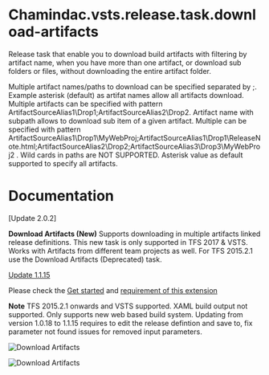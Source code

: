 ﻿# Chamindac.vsts.release.task.download-artifacts

Release task that enable you to download build artifacts with filtering by artifact name, when you have more than one artifact, or download sub folders or files, without downloading the entire artifact folder.

Multiple artifact names/paths to download can be specified separated by ;. Example asterisk (default) as artifat names allow all artifacts download. Multiple artifacts can be specified with pattern ArtifactSourceAlias1\\Drop1;ArtifactSourceAlias2\\Drop2. Artifact name with subpath allows to download sub item of a given artifact. Multiple can be specified with pattern ArtifactSourceAlias1\\Drop1\\MyWebProj;ArtifactSourceAlias1\\Drop1\\ReleaseNote.html;ArtifactSourceAlias2\\Drop2;ArtifactSourceAlias3\\Drop3\\MyWebProj2 . Wild cards in paths are NOT SUPPORTED. Asterisk value as default supported to specify all artifacts.

# Documentation

[Update 2.0.2]

**Download Artifacts (New)** Supports downloading in multiple artifacts linked release definitions. This new task is only supported in TFS 2017 & VSTS. Works with Artifacts from different team projects as well.
For TFS 2015.2.1 use the Download Artifacts (Deprecated) task.


[Update 1.1.15](http://chamindac.blogspot.com/2016/08/download-artifactsvststfs-extension.html)

Please check the [Get started](http://chamindac.blogspot.com/2016/07/vsts-release-task-download-artifacts.html) and [requirement of this extension](http://chamindac.blogspot.com/2016/07/multiple-build-artifactstfs-2015vsts.html)

**Note**
TFS 2015.2.1 onwards and VSTS supported.
XAML build output not supported. Only supports new web based build system.
Updating from version 1.0.18 to 1.1.15 requires to edit the release defintion and save to, fix parameter not found issues for removed input parameters.

![Download Artifacts](https://chamindac.gallery.vsassets.io/_apis/public/gallery/publisher/chamindac/extension/chamindac-vsts-release-task-download-artifacts/1.1.15/privateasset/eyJ0eXAiOiJKV1QiLCJhbGciOiJIUzI1NiJ9.eyJwbiI6ImNoYW1pbmRhYyIsImVuIjoiY2hhbWluZGFjLXZzdHMtcmVsZWFzZS10YXNrLWRvd25sb2FkLWFydGlmYWN0cyIsImV4cCI6IjE0NjkzMTM4NzUifQ==.N0U4Q0k1RUxLRVBNcXJUYzB2WENtMUp4cXc2VUlCZWZBOExqM0FHcVNiaz0=/Microsoft.VisualStudio.Services.Screenshots.2)

![Download Artifacts](https://chamindac.gallery.vsassets.io/_apis/public/gallery/publisher/chamindac/extension/chamindac-vsts-release-task-download-artifacts/1.1.15/privateasset/eyJ0eXAiOiJKV1QiLCJhbGciOiJIUzI1NiJ9.eyJwbiI6ImNoYW1pbmRhYyIsImVuIjoiY2hhbWluZGFjLXZzdHMtcmVsZWFzZS10YXNrLWRvd25sb2FkLWFydGlmYWN0cyIsImV4cCI6IjE0NjkzMTM4NzUifQ==.N0U4Q0k1RUxLRVBNcXJUYzB2WENtMUp4cXc2VUlCZWZBOExqM0FHcVNiaz0=/Microsoft.VisualStudio.Services.Screenshots.3)